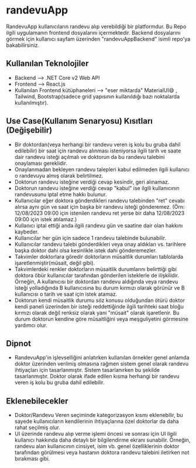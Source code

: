 # randevuApp

RandevuApp kullanıcıların randevu alıp verebildiği bir platformdur. Bu Repo ilgili uygulamanın frontend dosyalarını içermektedir. Backend dosyalarını görmek için kullanıcı sayfam üzerinden "randevuAppBackend" isimli repo'ya bakabilirsiniz.

## Kullanılan Teknolojiler
- Backend --> .NET Core v2 Web API
- Frontend --> React.js
- Kullanılan Frontend kütüphaneleri --> "eser miktarda" MaterialUI😄 , Tailwind, Bootstrap(sadece grid yapısının kullanıldığı bazı noktalarda kullanılmıştır).


## Use Case(Kullanım Senaryosu) Kısıtları (Değişebilir)
- Bir doktordan(veya herhangi bir randevu veren iş kolu bu gruba dahil edilebilir) bir saat için randevu alınması isteniyorsa ilgili tarih ve saate dair randevu isteği açılmalı ve doktorun da bu randevu talebini onaylaması gereklidir.
- Onaylanmadan bekleyen randevu talepleri kabul edilmeden ilgili kullanıcı o randevuyu almış olarak belirtilmez.
- Doktorun randevu isteğine verdiği cevap kesindir, geri alınamaz.
- Doktorun randevu isteğine verdiği cevap "kabul" ise ilgili kullanıcının randevusunu iptal etme hakkı bulunur.
- Kullanıcılar eğer doktora gönderdikleri randevu talebinden "ret" cevabı alırsa aynı gün ve saat için başka bir randevu isteği gönderemez. (Örn: 12/08/2023 09:00 için istenilen randevu ret yerse bir daha 12/08/2023 09:00 için istek atılamaz.)
- Kullanıcı iptal ettiği anda ilgili randevu gün ve saatine dair olan hakkını kaybeder.
- Kullanıcılar her gün için sadece 1 randevu talebinde bulunabilir.
- Kullanıcılar randevu talebi gönderdikleri veya onay aldıkları vs. tarihlere başka doktor dahi olsa kesinlikle istek dahi gönderemezler.
- Takvimler doktorlara göredir doktorların müsaitlik durumları tablolarda işaretlenmiştir(müsait, değil gibi).
- Takvimlerdeki renkler doktorların müsaitlik durumlarını belirttiği gibi doktora öbür kullanıcılar tarafından gönderilen isteklerle de ilişkilidir. Örneğin, A kullanıcısı bir doktordan randevu aldığında veya randevu isteği yolladığında B kullanıcısına bu durum kırmızı olarak görünür ve B kullanıcısı o tarih ve saat için istek atamaz.
- Doktorun kendi müsaitlik durumu söz konusu olduğundan ötürü doktor kendi paneli üzerinden bir isteği reddettiğinde ilgili tarihteki saat bloğu kırmızı olarak değil renksiz olarak yani "müsait" olarak işaretlenir. Bu durum doktorun kendine göre müsaitliğini veya meşguliyetini görmesine yardımcı olur.

## Dipnot
- RandevuApp'in işlevselliğini anlatırken kullanılan örnekler genel anlamda doktor üzerinden verilmiş olmasına rağmen sistem genel olarak randevu ihtiyaçları için tasarlanmıştır. Sistem tasarlanırken bu şekilde tasarlanmıştır. Doktor olarak ifade edilen kısma herhangi bir randevu veren iş kolu bu gruba dahil edilebilir.

## Eklenebilecekler
- Doktor/Randevu Veren seçiminde kategorizasyon kısmı eklenebilir, bu sayede kullanıcıların kendilerinin ihtiyaçlarına özel doktorlar da daha rahat seçilmiş olur.
- UI üzerinde randevu alıp verme işlemi öncesi ve sonrası için UI ilgili kullanıcı hakkında daha detaylı bir bilgilendirme ekranı sunabilir. Örneğin, randevu alan kullanıcının cinsiyet, isim vb. genel özelliklerinin doktor tarafından görülmesi veya hastanın doktora randevu talebini iletirken not bırakması gibi.
